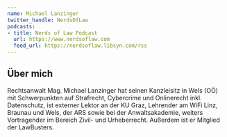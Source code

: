```yaml
---
name: Michael Lanzinger
twitter_handle: NerdsOfLaw
podcasts:
- title: Nerds of Law Podcast
  url: https://www.nerdsoflaw.com
  feed_url: https://nerdsoflaw.libsyn.com/rss
---
```


## Über mich

Rechtsanwalt Mag. Michael Lanzinger hat seinen Kanzleisitz in Wels (OÖ) mit Schwerpunkten auf Strafrecht, Cybercrime und Onlinerecht inkl. Datenschutz, ist externer Lektor an der KU Graz, Lehrender am WiFi Linz, Braunau und Wels, der ARS sowie bei der Anwaltsakademie, weiters Vortragender im Bereich Zivil- und Urheberrecht. Außerdem ist er Mitglied der LawBusters.